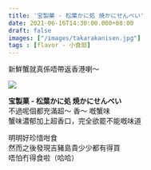 ```yaml
---
title: '宝製菓 - 松葉かに処 焼かにせんべい'
date: 2021-06-16T14:30:00.000+08:00
draft: false
images: ["/images/takarakanisen.jpg"]
tags : [flavor - 小食部]
---
```


新鮮蟹就真係唔帶返香港喇～  

![](/images/takarakanisen1.jpg)

**宝製菓 - 松葉かに処 焼かにせんべい**  
不過呢個都充滿超～ 香～ 嘅蟹味  
蟹味濃郁加上超香口，完全欲罷不能嘅味道  
  
明明好珍惜咁食  
然而之後發現吉豬島貴少少都有得買  
唔怕冇得食啦（哈哈）  
